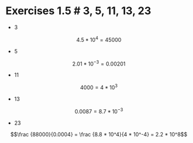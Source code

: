 
# Exercises 1.5 # 3, 5, 11, 13, 23

* 3

$$4.5 * 10^4 = 45000$$

* 5

$$2.01 * 10^{-3} = 0.00201$$

* 11

$$4000 = 4 * 10^3$$

* 13

$$0.0087 = 8.7 * 10^{-3}$$

* 23

$$\frac {88000}{0.0004} = \frac {8.8 * 10^4}{4 * 10^-4} = 2.2 * 10^8$$
